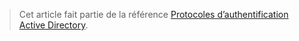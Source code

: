 > Cet article fait partie de la référence [Protocoles d’authentification Active Directory](../articles/active-directory/active-directory-protocols.md).
> 
> 

<!---HONumber=AcomDC_0601_2016-->